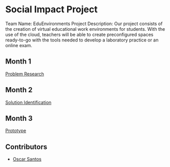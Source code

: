 # Social Impact Project

Team Name: EduEnvironments
Project Description: Our project consists of the creation of virtual educational work environments for students. With the use of the cloud, teachers will be able to create preconfigured spaces ready-to-go with the tools needed to develop a laboratory practice or an online exam.

## Month 1

[Problem Research](Problem%20Research.md)

## Month 2

[Solution Identification](Solution%20Identification.md)

## Month 3

[Prototype](Prototype.md)

## Contributors

* [Oscar Santos](https://github.com/OscarSantos98/)